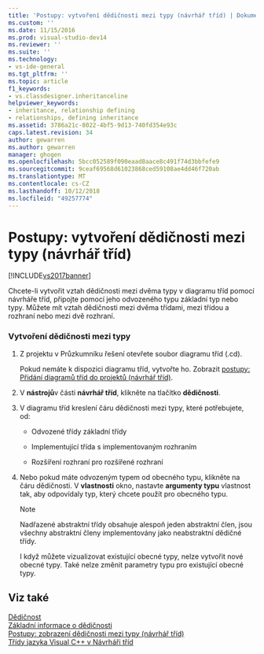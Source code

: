 ```yaml
---
title: 'Postupy: vytvoření dědičnosti mezi typy (návrhář tříd) | Dokumentace Microsoftu'
ms.custom: ''
ms.date: 11/15/2016
ms.prod: visual-studio-dev14
ms.reviewer: ''
ms.suite: ''
ms.technology:
- vs-ide-general
ms.tgt_pltfrm: ''
ms.topic: article
f1_keywords:
- vs.classdesigner.inheritanceline
helpviewer_keywords:
- inheritance, relationship defining
- relationships, defining inheritance
ms.assetid: 3786a21c-8022-4bf5-9d13-740fd354e93c
caps.latest.revision: 34
author: gewarren
ms.author: gewarren
manager: ghogen
ms.openlocfilehash: 5bcc052589f090eaad8aace8c491f74d3bbfefe9
ms.sourcegitcommit: 9ceaf69568d61023868ced59108ae4dd46f720ab
ms.translationtype: MT
ms.contentlocale: cs-CZ
ms.lasthandoff: 10/12/2018
ms.locfileid: "49257774"
---
```

# <a name="how-to-create-inheritance-between-types-class-designer"></a>Postupy: vytvoření dědičnosti mezi typy (návrhář tříd) 
[!INCLUDE[vs2017banner](../includes/vs2017banner.md)]

Chcete-li vytvořit vztah dědičnosti mezi dvěma typy v diagramu tříd pomocí návrháře tříd, připojte pomocí jeho odvozeného typu základní typ nebo typy. Můžete mít vztah dědičnosti mezi dvěma třídami, mezi třídou a rozhraní nebo mezi dvě rozhraní.  
  
### <a name="to-create-an-inheritance-between-types"></a>Vytvoření dědičnosti mezi typy  
  
1.  Z projektu v Průzkumníku řešení otevřete soubor diagramu tříd (.cd).  
  
     Pokud nemáte k dispozici diagramu tříd, vytvořte ho. Zobrazit [postupy: Přidání diagramů tříd do projektů (návrhář tříd)](../ide/how-to-add-class-diagrams-to-projects-class-designer.md).  
  
2.  V **nástrojů**v části **návrhář tříd**, klikněte na tlačítko **dědičnosti**.  
  
3.  V diagramu tříd kreslení čáru dědičnosti mezi typy, které potřebujete, od:  
  
    -   Odvozené třídy základní třídy  
  
    -   Implementující třída s implementovaným rozhraním  
  
    -   Rozšíření rozhraní pro rozšířené rozhraní  
  
4.  Nebo pokud máte odvozeným typem od obecného typu, klikněte na čáru dědičnosti. V **vlastnosti** okno, nastavte **argumenty typu** vlastnost tak, aby odpovídaly typ, který chcete použít pro obecného typu.  
  
    > [!NOTE]
    >  Nadřazené abstraktní třídy obsahuje alespoň jeden abstraktní člen, jsou všechny abstraktní členy implementovány jako neabstraktní dědičné třídy.   
    >   
    >  I když můžete vizualizovat existující obecné typy, nelze vytvořit nové obecné typy. Také nelze změnit parametry typu pro existující obecné typy.  
  
## <a name="see-also"></a>Viz také  
 [Dědičnost](http://msdn.microsoft.com/library/81d64ee4-50f9-4d6c-a8dc-257c348d2eea)   
 [Základní informace o dědičnosti](http://msdn.microsoft.com/library/dfc8deba-f5b3-4d1d-a937-7cb826446fc5)   
 [Postupy: zobrazení dědičnosti mezi typy (návrhář tříd)](../ide/how-to-view-inheritance-between-types-class-designer.md)   
 [Třídy jazyka Visual C++ v Návrháři tříd](../ide/visual-cpp-classes-in-class-designer.md)



